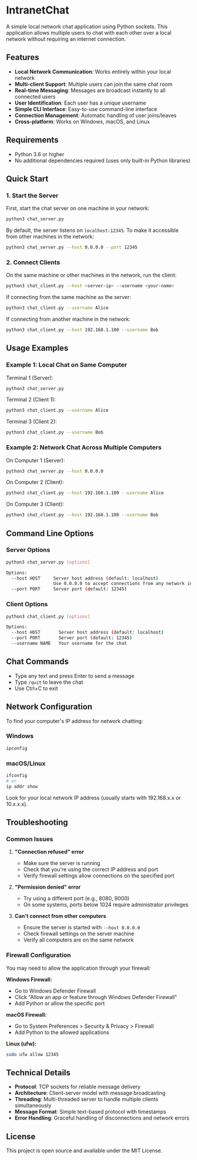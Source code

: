 # IntranetChat

A simple local network chat application using Python sockets. This application allows multiple users to chat with each other over a local network without requiring an internet connection.

## Features

- **Local Network Communication**: Works entirely within your local network
- **Multi-client Support**: Multiple users can join the same chat room
- **Real-time Messaging**: Messages are broadcast instantly to all connected users
- **User Identification**: Each user has a unique username
- **Simple CLI Interface**: Easy-to-use command-line interface
- **Connection Management**: Automatic handling of user joins/leaves
- **Cross-platform**: Works on Windows, macOS, and Linux

## Requirements

- Python 3.6 or higher
- No additional dependencies required (uses only built-in Python libraries)

## Quick Start

### 1. Start the Server

First, start the chat server on one machine in your network:

```bash
python3 chat_server.py
```

By default, the server listens on `localhost:12345`. To make it accessible from other machines in the network:

```bash
python3 chat_server.py --host 0.0.0.0 --port 12345
```

### 2. Connect Clients

On the same machine or other machines in the network, run the client:

```bash
python3 chat_client.py --host <server-ip> --username <your-name>
```

If connecting from the same machine as the server:

```bash
python3 chat_client.py --username Alice
```

If connecting from another machine in the network:

```bash
python3 chat_client.py --host 192.168.1.100 --username Bob
```

## Usage Examples

### Example 1: Local Chat on Same Computer

Terminal 1 (Server):
```bash
python3 chat_server.py
```

Terminal 2 (Client 1):
```bash
python3 chat_client.py --username Alice
```

Terminal 3 (Client 2):
```bash
python3 chat_client.py --username Bob
```

### Example 2: Network Chat Across Multiple Computers

On Computer 1 (Server):
```bash
python3 chat_server.py --host 0.0.0.0
```

On Computer 2 (Client):
```bash
python3 chat_client.py --host 192.168.1.100 --username Alice
```

On Computer 3 (Client):
```bash
python3 chat_client.py --host 192.168.1.100 --username Bob
```

## Command Line Options

### Server Options

```bash
python3 chat_server.py [options]

Options:
  --host HOST     Server host address (default: localhost)
                  Use 0.0.0.0 to accept connections from any network interface
  --port PORT     Server port (default: 12345)
```

### Client Options

```bash
python3 chat_client.py [options]

Options:
  --host HOST       Server host address (default: localhost)
  --port PORT       Server port (default: 12345)
  --username NAME   Your username for the chat
```

## Chat Commands

- Type any text and press Enter to send a message
- Type `/quit` to leave the chat
- Use Ctrl+C to exit

## Network Configuration

To find your computer's IP address for network chatting:

### Windows
```cmd
ipconfig
```

### macOS/Linux
```bash
ifconfig
# or
ip addr show
```

Look for your local network IP address (usually starts with 192.168.x.x or 10.x.x.x).

## Troubleshooting

### Common Issues

1. **"Connection refused" error**
   - Make sure the server is running
   - Check that you're using the correct IP address and port
   - Verify firewall settings allow connections on the specified port

2. **"Permission denied" error**
   - Try using a different port (e.g., 8080, 9000)
   - On some systems, ports below 1024 require administrator privileges

3. **Can't connect from other computers**
   - Ensure the server is started with `--host 0.0.0.0`
   - Check firewall settings on the server machine
   - Verify all computers are on the same network

### Firewall Configuration

You may need to allow the application through your firewall:

**Windows Firewall:**
- Go to Windows Defender Firewall
- Click "Allow an app or feature through Windows Defender Firewall"
- Add Python or allow the specific port

**macOS Firewall:**
- Go to System Preferences > Security & Privacy > Firewall
- Add Python to the allowed applications

**Linux (ufw):**
```bash
sudo ufw allow 12345
```

## Technical Details

- **Protocol**: TCP sockets for reliable message delivery
- **Architecture**: Client-server model with message broadcasting
- **Threading**: Multi-threaded server to handle multiple clients simultaneously
- **Message Format**: Simple text-based protocol with timestamps
- **Error Handling**: Graceful handling of disconnections and network errors

## License

This project is open source and available under the MIT License.